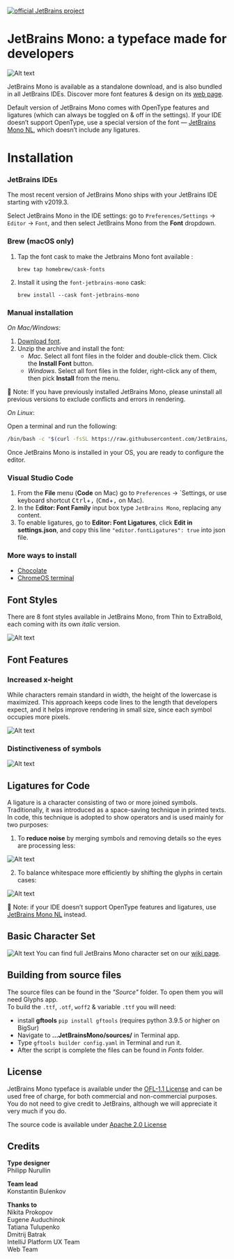 [![official JetBrains project](http://jb.gg/badges/official.svg)](https://confluence.jetbrains.com/display/ALL/JetBrains+on+GitHub)

# JetBrains Mono: a typeface made for developers
![Alt text](images/main-img@2x.png)

JetBrains Mono is available as a standalone download, and is also bundled in all JetBrains IDEs. Discover more font features & design on its [web page](https://jetbrains.com/mono/). 

Default version of JetBrains Mono comes with OpenType features and ligatures (which can always be toggled on & off in the settings). If your IDE doesn’t support OpenType, use a special version of the font — [JetBrains Mono NL](https://github.com/JetBrains/JetBrainsMono/tree/master/fonts/ttf), which doesn’t include any ligatures.

# **Installation**

### **JetBrains IDEs**

The most recent version of JetBrains Mono ships with your JetBrains IDE starting with v2019.3.

Select JetBrains Mono in the IDE settings: go to `Preferences/Settings` → `Editor` → `Font`, and then select JetBrains Mono from the **Font** dropdown.

### Brew (macOS only)

1. Tap the font cask to make the Jetbrains Mono font available :

    ```console
    brew tap homebrew/cask-fonts
    ```
2. Install it using the `font-jetbrains-mono` cask:

   ```console
   brew install --cask font-jetbrains-mono
   ```

### Manual installation

_On Mac/Windows_: 

1. [Download font](https://github.com/JetBrains/JetBrainsMono/releases/latest). 
2. Unzip the archive and install the font:
   - _Mac_. Select all font files in the folder and double-click them. Click the **Install Font** button.
   - _Windows_. Select all font files in the folder, right-click any of them, then pick **Install** from the menu.

📝 Note: If you have previously installed JetBrains Mono, please uninstall all previous versions to exclude conflicts and errors in rendering.

_On Linux_: 

Open a terminal and run the following:

```bash
/bin/bash -c "$(curl -fsSL https://raw.githubusercontent.com/JetBrains/JetBrainsMono/master/install_manual.sh)"
```

Once JetBrains Mono is installed in your OS, you are ready to configure the editor.  


### **Visual Studio Code** 

1. From the **File** menu (**Code** on Mac) go to `Preferences` → `Settings, or use keyboard shortcut <kbd>Ctrl</kbd>+<kbd>,</kbd> (<kbd>Cmd</kbd>+<kbd>,</kbd> on Mac).
2. In the E**ditor: Font Family** input box type `JetBrains Mono`, replacing any content.
3. To enable ligatures, go to **Editor: Font Ligatures**, click **Edit in settings.json**, and copy this line `"editor.fontLigatures": true` into json file.

### **More ways to install**
- [Chocolate](https://github.com/JetBrains/JetBrainsMono/wiki/Other-ways-to-install#through-chocolatey-windows-only)
- [ChromeOS terminal](https://github.com/JetBrains/JetBrainsMono/wiki/Other-ways-to-install#chromeos-terminal)

## Font Styles
There are 8 font styles available in JetBrains Mono, from Thin to ExtraBold, each coming with its own _italic_ version.

![Alt text](images/font-styles@2x.png)

## Font Features

### Increased x-height
While characters remain standard in width, the height of the lowercase is maximized. This approach keeps code lines to the length that developers expect, and it helps improve rendering in small size, since each symbol occupies more pixels.

![Alt text](images/ff-increased-height@2x.png)

### Distinctiveness of symbols

![Alt text](images/ff-distinctiveness-of-symbols@2x.gif)

## Ligatures for Code
A ligature is a character consisting of two or more joined symbols. Traditionally, it was introduced as a space-saving technique in printed texts. In code, this technique is adopted to show operators and is used mainly for two purposes:
1. To **reduce noise** by merging symbols and removing details so the eyes are processing less:

![Alt text](images/ligatures-1@2x.gif)

2. To balance whitespace more efficiently by shifting the glyphs in certain cases:

![Alt text](images/ligatures-2@2x.gif)

📝 Note: if your IDE doesn’t support OpenType features and ligatures, use [JetBrains Mono NL](https://github.com/JetBrains/JetBrainsMono/tree/master/fonts/ttf) instead.

## Basic Character Set

![Alt text](images/character-set@2x.png)
You can find full JetBrains Mono character set on our [wiki page](https://github.com/JetBrains/JetBrainsMono/wiki/List-of-supported-symbols).

## Building from source files

The source files can be found in the *"Source"* folder. To open them you will need Glyphs app.\
To build the `.ttf`, `.otf`, `woff2` & variable `.ttf` you will need:
- install **gftools** `pip install gftools` (requires python 3.9.5 or higher on BigSur)
- Navigate to **…JetBrainsMono/sources/** in Terminal app.
- Type `gftools builder config.yaml` in Terminal and run it.
- After the script is complete the files can be found in *Fonts* folder.

## License

JetBrains Mono typeface is available under the [OFL-1.1 License](https://github.com/JetBrains/JetBrainsMono/blob/master/OFL.txt) and can be used free of charge, for both commercial and non-commercial purposes. You do not need to give credit to JetBrains, although we will appreciate it very much if you do.

The source code is available under [Apache 2.0 License](https://www.apache.org/licenses/LICENSE-2.0)

## Credits

**Type designer**\
Philipp Nurullin

**Team lead**\
Konstantin Bulenkov

**Thanks to**\
Nikita Prokopov\
Eugene Auduchinok\
Tatiana Tulupenko\
Dmitrij Batrak\
IntelliJ Platform UX Team\
Web Team
